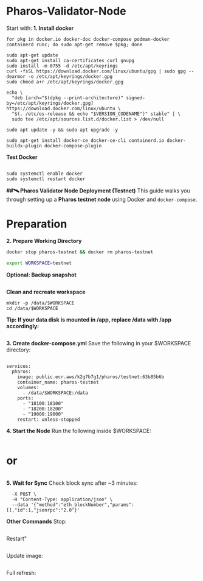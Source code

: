 # Pharos-Validator-Node
Start with:
**1. Install docker** 
```sudo apt update -y && sudo apt upgrade -y
for pkg in docker.io docker-doc docker-compose podman-docker containerd runc; do sudo apt-get remove $pkg; done

sudo apt-get update
sudo apt-get install ca-certificates curl gnupg
sudo install -m 0755 -d /etc/apt/keyrings
curl -fsSL https://download.docker.com/linux/ubuntu/gpg | sudo gpg --dearmor -o /etc/apt/keyrings/docker.gpg
sudo chmod a+r /etc/apt/keyrings/docker.gpg

echo \
  "deb [arch="$(dpkg --print-architecture)" signed-by=/etc/apt/keyrings/docker.gpg] https://download.docker.com/linux/ubuntu \
  "$(. /etc/os-release && echo "$VERSION_CODENAME")" stable" | \
  sudo tee /etc/apt/sources.list.d/docker.list > /dev/null

sudo apt update -y && sudo apt upgrade -y

sudo apt-get install docker-ce docker-ce-cli containerd.io docker-buildx-plugin docker-compose-plugin
```

**Test Docker** 
```sudo docker run hello-world

sudo systemctl enable docker
sudo systemctl restart docker
```

**##🛰️ Pharos Validator Node Deployment (Testnet)**
This guide walks you through setting up a **Pharos testnet node** using Docker and `docker-compose`.

# Preparation
**2. Prepare Working Directory** 
```bash
docker stop pharos-testnet && docker rm pharos-testnet

export WORKSPACE=testnet
```
**Optional: Backup snapshot**
```mv /data/$WORKSPACE/pharos-node/domain/light/data/public/ /data/
```

**Clean and recreate workspace** 
```rm -rf /data/$WORKSPACE
mkdir -p /data/$WORKSPACE
cd /data/$WORKSPACE
```

**Tip: If your data disk is mounted in /app, replace /data with /app accordingly:**
```mkdir /app/$WORKSPACE
```

**3. Create docker-compose.yml** 
Save the following in your $WORKSPACE directory:
```version: '3'

services:
  pharos:
    image: public.ecr.aws/k2g7b7g1/pharos/testnet:63b85b6b
    container_name: pharos-testnet
    volumes:
      - /data/$WORKSPACE:/data
    ports:
      - "18100:18100"
      - "18200:18200"
      - "19000:19000"
    restart: unless-stopped
```

**4. Start the Node** 
Run the following inside $WORKSPACE:
```docker-compose up -d
```
# or
```docker compose up -d
```

**5. Wait for Sync** 
Check block sync after ~3 minutes:
```curl 127.0.0.1:18100/ \
  -X POST \
  -H "Content-Type: application/json" \
  --data '{"method":"eth_blockNumber","params":[],"id":1,"jsonrpc":"2.0"}'
```

**Other Commands** 
 Stop:
```docker-compose stop
```
Restart"
```docker-compose restart
```
Update image:
```docker-compose pull
```
Full refresh:
```docker-compose down && docker-compose up -d
```

